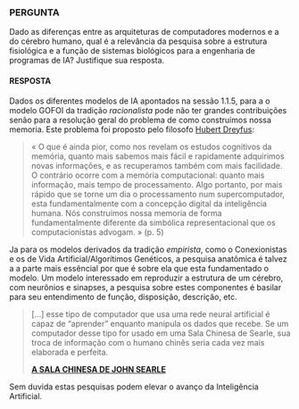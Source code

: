 ### PERGUNTA 

Dado as diferenças entre as arquiteturas de computadores modernos e a do cérebro humano, qual é a relevância da pesquisa sobre a estrutura fisiológica e a função de sistemas biológicos para a engenharia de programas de IA? Justifique sua resposta.

#### RESPOSTA

Dados os diferentes modelos de IA apontados na sessão 1.1.5, para a o modelo GOFOI da tradição *racionalista* pode não ter grandes contribuições senão para a resolução geral do problema de como construímos nossa memoria. Este problema foi proposto pelo filosofo [Hubert Dreyfus](http://www.cienciasecognicao.org/revista/index.php/cec/article/view/599):

> « O que é ainda pior, como nos revelam os estudos cognitivos da memória, quanto mais sabemos mais fácil e rapidamente adquirimos novas informações, e as recuperamos também com mais facilidade. O contrário ocorre com a memória computacional: quanto mais informação, mais tempo de processamento. Algo portanto, por mais rápido que se torne um dia o processamento num supercomputador, esta fundamentalmente com a concepção digital da inteligência humana. Nós construímos nossa memoria de forma fundamentalmente diferente da simbólica representacional que os computacionistas advogam. » (p. 5)

Ja para os modelos derivados da tradição *empirista*, como o Conexionistas e os de Vida Artificial/Algorítimos Genéticos, a pesquisa anatômica é talvez a a parte mais essêncial por que é sobre ela que esta fundamentado o modelo. Um modelo interessado em reproduzir a estrutura de um cérebro, com neurônios e sinapses, a pesquisa sobre estes componentes é basilar para seu entendimento de função, disposição, descrição, etc.

> [...] esse tipo de computador que usa uma rede neural artificial é capaz de “aprender” enquanto manipula os dados que recebe. Se um computador desse tipo for usado em uma Sala Chinesa de Searle, sua troca de informação com o humano chinês seria cada vez mais elaborada e perfeita.
>
> **[A SALA CHINESA DE JOHN SEARLE](https://www20.opovo.com.br/app/colunas/aquitemciencia/2015/07/04/noticiaaquitemciencia,3464099/a-sala-chinesa-de-john-searle.shtml)**

Sem duvida estas pesquisas podem elevar o avanço da Inteligência Artificial.
